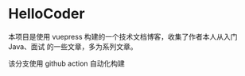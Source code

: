 # HelloCoder
本项目是使用 vuepress 构建的一个技术文档博客，收集了作者本人从入门Java、面试 的一些文章，多为系列文章。

该分支使用 github action 自动化构建
